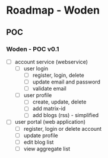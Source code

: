 # Roadmap - Woden

## POC

### Woden - POC v0.1

- [ ] account service (webservice)
  - [ ] user login
    - [ ] register, login, delete
    - [ ] update email and password
    - [ ] validate email
  - [ ] user profile
    - [ ] create, update, delete
    - [ ] add matrix-id
    - [ ] add blogs (rss) - simplified
- [ ] user portal (web application)
  - [ ] register, login or delete account
  - [ ] update profile
  - [ ] edit blog list
  - [ ] view aggregate list 